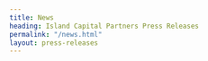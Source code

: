 ```yaml
---
title: News
heading: Island Capital Partners Press Releases
permalink: "/news.html"
layout: press-releases
---
```

